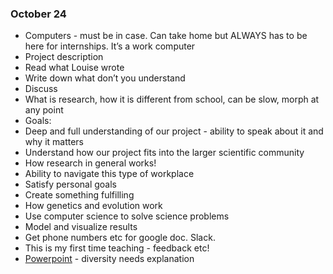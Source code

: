 ### October 24 ###

* Computers - must be in case. Can take home but ALWAYS has to be here for internships. It’s a work computer 
* Project description
 * Read what Louise wrote 
 * Write down what don’t you understand 
 * Discuss
 * What is research, how it is different from school, can be slow, morph at any point
* Goals:
 * Deep and full understanding of our project - ability to speak about it and why it matters
 * Understand how our project fits into the larger scientific community
 * How research in general works!
 * Ability to navigate this type of workplace 
 * Satisfy personal goals 
  * Create something fulfilling
  * How genetics and evolution work
  * Use computer science to solve science problems
  * Model and visualize results
* Get phone numbers etc for google doc. Slack. 
* This is my first time teaching - feedback etc!
* [Powerpoint](https://docs.google.com/presentation/d/1FQGYTvL81cjKvZv2cQq1xRsa3PG_mA67UbjDNpFRLWY/edit#slide=id.p) - diversity needs explanation

